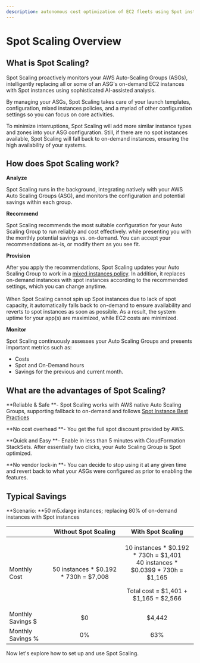 ```yaml
---
description: autonomous cost optimization of EC2 fleets using Spot instances
---
```


# Spot Scaling Overview

## What is Spot Scaling?

Spot Scaling proactively monitors your AWS Auto-Scaling Groups (ASGs), intelligently replacing all or some of an ASG's on-demand EC2 instances with Spot instances using sophisticated AI-assisted analysis. 

By managing your ASGs, Spot Scaling takes care of your launch templates, configuration, mixed instances policies, and a myriad of other configuration settings so you can focus on core activities.

To minimize interruptions, Spot Scaling will add more similar instance types and zones into your ASG configuration. Still, if there are no spot instances available, Spot Scaling will fall back to on-demand instances, ensuring the high availability of your systems.

## How does Spot Scaling work?

**Analyze**

Spot Scaling runs in the background, integrating natively with your AWS Auto Scaling Groups (ASG), and monitors the configuration and potential savings within each group. 

**Recommend**

Spot Scaling recommends the most suitable configuration for your Auto Scaling Group to run reliably and cost effectively. while presenting you with the monthly potential savings vs. on-demand. You can accept your recommendations as-is, or modify them as you see fit.

**Provision**

After you apply the recommendations, Spot Scaling updates your Auto Scaling Group to work in a [mixed instances policy](https://docs.aws.amazon.com/autoscaling/ec2/APIReference/API_MixedInstancesPolicy.html). In addition, it replaces on-demand instances with spot instances according to the recommended settings, which you can change anytime. \
\
When Spot Scaling cannot spin up Spot instances due to lack of spot capacity, it automatically falls back to on-demand to ensure availability and reverts to spot instances as soon as possible. As a result, the system uptime for your app(s) are maximized, while EC2 costs are minimized.

**Monitor**

Spot Scaling continuously assesses your Auto Scaling Groups and presents important metrics such as: 

* Costs
* Spot and On-Demand hours
* Savings for the previous and current month.

## **What are the advantages of Spot Scaling?**

**Reliable & Safe **- Spot Scaling works with AWS native Auto Scaling Groups, supporting fallback to on-demand and follows [Spot Instance Best Practices](https://docs.aws.amazon.com/whitepapers/latest/cost-optimization-leveraging-ec2-spot-instances/spot-best-practices.html) 

**No cost overhead **- You get the full spot discount provided by AWS.

**Quick and Easy **- Enable in less than 5 minutes with CloudFormation StackSets. After essentially two clicks, your Auto Scaling Group is Spot optimized.

**No vendor lock-in **- You can decide to stop using it at any given time and revert back to what your ASGs were configured as prior to enabling the features.

## **Typical Savings**

**Scenario: **50 m5.xlarge instances; replacing 80% of on-demand instances with Spot instances

|                   |         **Without Spot Scaling**        |                                                        **With Spot Scaling**                                                       |
| ----------------- | :-------------------------------------: | :--------------------------------------------------------------------------------------------------------------------------------: |
| Monthly Cost      | 50 instances \* $0.192 \* 730h = $7,008 | <p>10 instances * $0.192 * 730h = $1,401<br>40 instances * $0.0399 * 730h = $1,165</p><p>Total cost = $1,401 + $1,165 = $2,566</p> |
| Monthly Savings $ |                    $0                   |                                                               $4,442                                                               |
| Monthly Savings % |                    0%                   |                                                                 63%                                                                |

Now let's explore how to set up and use Spot Scaling.


